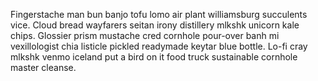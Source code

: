 Fingerstache man bun banjo tofu lomo air plant williamsburg succulents vice. Cloud bread wayfarers seitan irony distillery mlkshk unicorn kale chips. Glossier prism mustache cred cornhole pour-over banh mi vexillologist chia listicle pickled readymade keytar blue bottle. Lo-fi cray mlkshk venmo iceland put a bird on it food truck sustainable cornhole master cleanse.